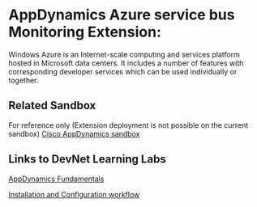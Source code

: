 # AppDynamics Azure service bus Monitoring Extension:

Windows Azure is an Internet-scale computing and services platform hosted in Microsoft data centers. It includes a number of features with corresponding developer services which can be used individually or together.

## Related Sandbox

For reference only (Extension deployment is not possible on the current sandbox) [Cisco AppDynamics sandbox](https://devnetsandbox.cisco.com/RM/Diagram/Index/9e056219-ab84-4741-9485-de3d3446caf2?diagramType=Topology)

## Links to DevNet Learning Labs

[AppDynamics Fundamentals](https://developer.cisco.com/learning/modules/appdynamics-fundamentals)

[Installation and Configuration workflow](https://github.com/Appdynamics/azure-servicebus-monitoring-extension/blob/master/README.md)